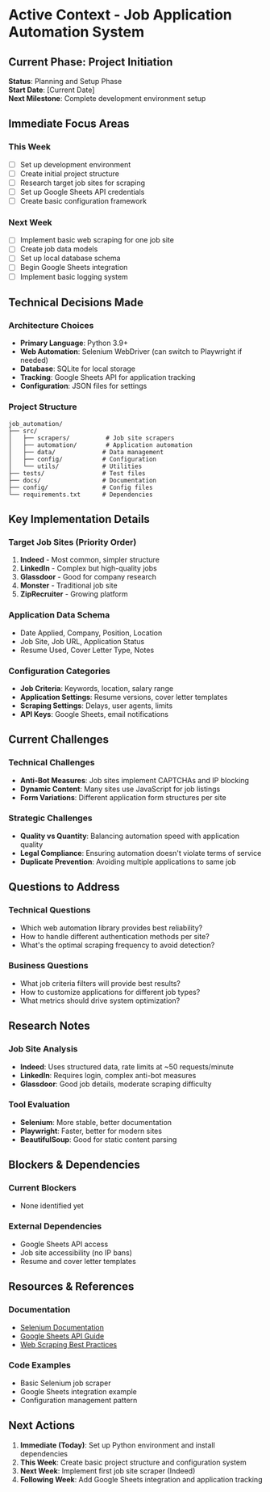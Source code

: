 # Active Context - Job Application Automation System

## Current Phase: Project Initiation
**Status**: Planning and Setup Phase  
**Start Date**: [Current Date]  
**Next Milestone**: Complete development environment setup

## Immediate Focus Areas
### This Week
- [ ] Set up development environment
- [ ] Create initial project structure
- [ ] Research target job sites for scraping
- [ ] Set up Google Sheets API credentials
- [ ] Create basic configuration framework

### Next Week
- [ ] Implement basic web scraping for one job site
- [ ] Create job data models
- [ ] Set up local database schema
- [ ] Begin Google Sheets integration
- [ ] Implement basic logging system

## Technical Decisions Made
### Architecture Choices
- **Primary Language**: Python 3.9+
- **Web Automation**: Selenium WebDriver (can switch to Playwright if needed)
- **Database**: SQLite for local storage
- **Tracking**: Google Sheets API for application tracking
- **Configuration**: JSON files for settings

### Project Structure
```
job_automation/
├── src/
│   ├── scrapers/          # Job site scrapers
│   ├── automation/        # Application automation
│   ├── data/             # Data management
│   ├── config/           # Configuration
│   └── utils/            # Utilities
├── tests/                # Test files
├── docs/                 # Documentation
├── config/               # Config files
└── requirements.txt      # Dependencies
```

## Key Implementation Details
### Target Job Sites (Priority Order)
1. **Indeed** - Most common, simpler structure
2. **LinkedIn** - Complex but high-quality jobs
3. **Glassdoor** - Good for company research
4. **Monster** - Traditional job site
5. **ZipRecruiter** - Growing platform

### Application Data Schema
- Date Applied, Company, Position, Location
- Job Site, Job URL, Application Status
- Resume Used, Cover Letter Type, Notes

### Configuration Categories
- **Job Criteria**: Keywords, location, salary range
- **Application Settings**: Resume versions, cover letter templates
- **Scraping Settings**: Delays, user agents, limits
- **API Keys**: Google Sheets, email notifications

## Current Challenges
### Technical Challenges
- **Anti-Bot Measures**: Job sites implement CAPTCHAs and IP blocking
- **Dynamic Content**: Many sites use JavaScript for job listings
- **Form Variations**: Different application form structures per site

### Strategic Challenges
- **Quality vs Quantity**: Balancing automation speed with application quality
- **Legal Compliance**: Ensuring automation doesn't violate terms of service
- **Duplicate Prevention**: Avoiding multiple applications to same job

## Questions to Address
### Technical Questions
- Which web automation library provides best reliability?
- How to handle different authentication methods per site?
- What's the optimal scraping frequency to avoid detection?

### Business Questions
- What job criteria filters will provide best results?
- How to customize applications for different job types?
- What metrics should drive system optimization?

## Research Notes
### Job Site Analysis
- **Indeed**: Uses structured data, rate limits at ~50 requests/minute
- **LinkedIn**: Requires login, complex anti-bot measures
- **Glassdoor**: Good job details, moderate scraping difficulty

### Tool Evaluation
- **Selenium**: More stable, better documentation
- **Playwright**: Faster, better for modern sites
- **BeautifulSoup**: Good for static content parsing

## Blockers & Dependencies
### Current Blockers
- None identified yet

### External Dependencies
- Google Sheets API access
- Job site accessibility (no IP bans)
- Resume and cover letter templates

## Resources & References
### Documentation
- [Selenium Documentation](https://selenium-python.readthedocs.io/)
- [Google Sheets API Guide](https://developers.google.com/sheets/api)
- [Web Scraping Best Practices](https://scrapfly.io/blog/web-scraping-best-practices/)

### Code Examples
- Basic Selenium job scraper
- Google Sheets integration example
- Configuration management pattern

## Next Actions
1. **Immediate (Today)**: Set up Python environment and install dependencies
2. **This Week**: Create basic project structure and configuration system
3. **Next Week**: Implement first job site scraper (Indeed)
4. **Following Week**: Add Google Sheets integration and application tracking